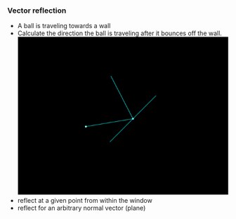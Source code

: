 ### Vector reflection
- A ball is traveling towards a wall
- Calculate the direction the ball is traveling after it bounces off the wall.
![img.png](img.png)
- reflect at a given point from within the window
- reflect for an arbitrary normal vector (plane)
